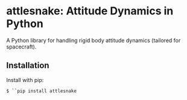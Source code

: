 # attlesnake: Attitude Dynamics in Python

A Python library for handling rigid body attitude dynamics (tailored for spacecraft).

## Installation

Install with pip:

`$ ``pip install attlesnake`
